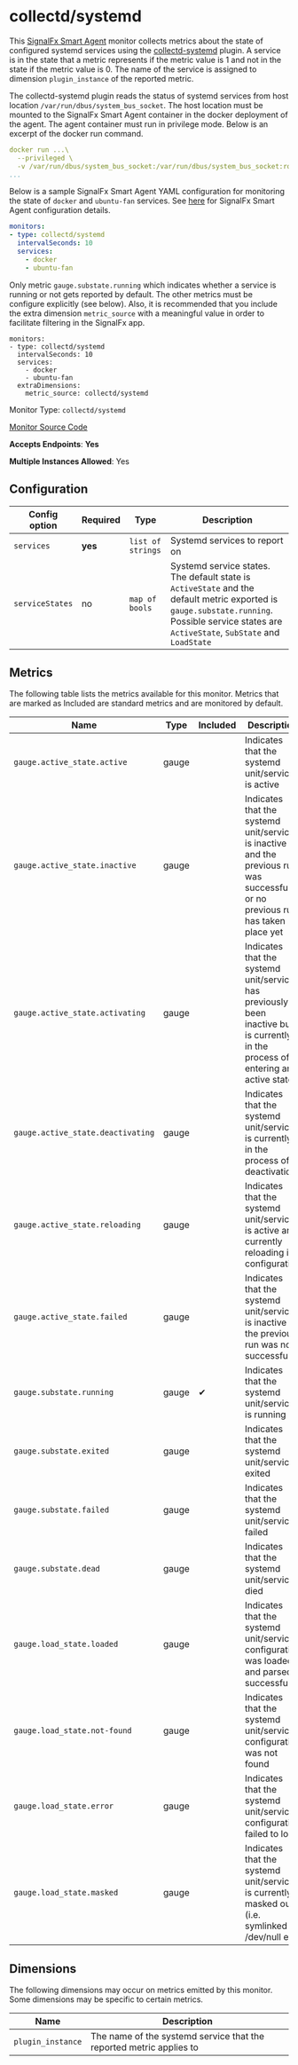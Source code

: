 <!--- GENERATED BY gomplate from scripts/docs/monitor-page.md.tmpl --->

# collectd/systemd

This [SignalFx Smart Agent](https://github.com/signalfx/signalfx-agent) monitor collects metrics about the state of
configured systemd services using the [collectd-systemd](https://github.com/signalfx/integrations/tree/master/collectd-systemd)
plugin. A service is in the state that a metric represents if the metric value is 1 and not in the state if the
metric value is 0. The name of the service is assigned to dimension `plugin_instance` of the reported metric.

The collectd-systemd plugin reads the status of systemd services from host location `/var/run/dbus/system_bus_socket`.
The host location must be mounted to the SignalFx Smart Agent container in the docker deployment of the agent. The
agent container must run in privilege mode. Below is an excerpt of the docker run command.
```yaml
docker run ...\
  --privileged \
  -v /var/run/dbus/system_bus_socket:/var/run/dbus/system_bus_socket:ro \
...
```
Below is a sample SignalFx Smart Agent YAML configuration for monitoring the state of `docker` and `ubuntu-fan`
services. See [here](https://github.com/signalfx/signalfx-agent#configuration) for SignalFx Smart Agent
configuration details.
```yaml
monitors:
- type: collectd/systemd
  intervalSeconds: 10
  services:
    - docker
    - ubuntu-fan
```
Only metric `gauge.substate.running` which indicates whether a service is running or not gets reported by default.
The other metrics must be configure explicitly (see below). Also, it is recommended that you include the extra
dimension `metric_source` with a meaningful value in order to facilitate filtering in the SignalFx app.
```
monitors:
- type: collectd/systemd
  intervalSeconds: 10
  services:
    - docker
    - ubuntu-fan
  extraDimensions:
    metric_source: collectd/systemd
```


Monitor Type: `collectd/systemd`

[Monitor Source Code](https://github.com/signalfx/signalfx-agent/tree/master/internal/monitors/collectd/systemd)

**Accepts Endpoints**: **Yes**

**Multiple Instances Allowed**: Yes

## Configuration

| Config option | Required | Type | Description |
| --- | --- | --- | --- |
| `services` | **yes** | `list of strings` | Systemd services to report on |
| `serviceStates` | no | `map of bools` | Systemd service states. The default state is `ActiveState` and the default metric exported is `gauge.substate.running`. Possible service states are `ActiveState`, `SubState` and `LoadState` |




## Metrics

The following table lists the metrics available for this monitor. Metrics that are marked as Included are standard metrics and are monitored by default.

| Name | Type | Included | Description |
| ---  | ---  | ---    | ---         |
| `gauge.active_state.active` | gauge |  | Indicates that the systemd unit/service is active |
| `gauge.active_state.inactive` | gauge |  | Indicates that the systemd unit/service is inactive and the previous run was successful or no previous run has taken place yet |
| `gauge.active_state.activating` | gauge |  | Indicates that the systemd unit/service has previously been inactive but is currently in the process of entering an active state |
| `gauge.active_state.deactivating` | gauge |  | Indicates that the systemd unit/service is currently in the process of deactivation |
| `gauge.active_state.reloading` | gauge |  | Indicates that the systemd unit/service is active and currently reloading its configuration |
| `gauge.active_state.failed` | gauge |  | Indicates that the systemd unit/service is inactive the previous run was not successful |
| `gauge.substate.running` | gauge | ✔ | Indicates that the systemd unit/service is running |
| `gauge.substate.exited` | gauge |  | Indicates that the systemd unit/service exited |
| `gauge.substate.failed` | gauge |  | Indicates that the systemd unit/service failed |
| `gauge.substate.dead` | gauge |  | Indicates that the systemd unit/service died |
| `gauge.load_state.loaded` | gauge |  | Indicates that the systemd unit/service configuration was loaded and parsed successfully |
| `gauge.load_state.not-found` | gauge |  | Indicates that the systemd unit/service configuration was not found |
| `gauge.load_state.error` | gauge |  | Indicates that the systemd unit/service configuration failed to load |
| `gauge.load_state.masked` | gauge |  | Indicates that the systemd unit/service is currently masked out (i.e. symlinked to /dev/null etc) |



## Dimensions

The following dimensions may occur on metrics emitted by this monitor.  Some
dimensions may be specific to certain metrics.

| Name | Description |
| ---  | ---         |
| `plugin_instance` | The name of the systemd service that the reported metric applies to |



